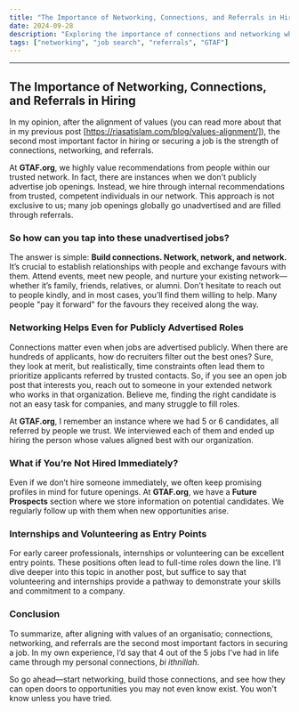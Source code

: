 ```yaml
---
title: "The Importance of Networking, Connections, and Referrals in Hiring"
date: 2024-09-28
description: "Exploring the importance of connections and networking when seeking jobs or hiring candidates."
tags: ["networking", "job search", "referrals", "GTAF"]
---
```


---

## The Importance of Networking, Connections, and Referrals in Hiring

In my opinion, after the alignment of values (you can read more about that in my previous post [https://riasatislam.com/blog/values-alignment/]), the second most important factor in hiring or securing a job is the strength of connections, networking, and referrals. 

At **GTAF.org**, we highly value recommendations from people within our trusted network. In fact, there are instances when we don’t publicly advertise job openings. Instead, we hire through internal recommendations from trusted, competent individuals in our network. This approach is not exclusive to us; many job openings globally go unadvertised and are filled through referrals.

### So how can you tap into these unadvertised jobs?

The answer is simple: **Build connections. Network, network, and network.** It’s crucial to establish relationships with people and exchange favours with them. Attend events, meet new people, and nurture your existing network—whether it’s family, friends, relatives, or alumni. Don’t hesitate to reach out to people kindly, and in most cases, you’ll find them willing to help. Many people "pay it forward" for the favours they received along the way.

### Networking Helps Even for Publicly Advertised Roles

Connections matter even when jobs are advertised publicly. When there are hundreds of applicants, how do recruiters filter out the best ones? Sure, they look at merit, but realistically, time constraints often lead them to prioritize applicants referred by trusted contacts. So, if you see an open job post that interests you, reach out to someone in your extended network who works in that organization. Believe me, finding the right candidate is not an easy task for companies, and many struggle to fill roles. 

At **GTAF.org**, I remember an instance where we had 5 or 6 candidates, all referred by people we trust. We interviewed each of them and ended up hiring the person whose values aligned best with our organization. 

### What if You’re Not Hired Immediately?

Even if we don’t hire someone immediately, we often keep promising profiles in mind for future openings. At **GTAF.org**, we have a **Future Prospects** section where we store information on potential candidates. We regularly follow up with them when new opportunities arise.

### Internships and Volunteering as Entry Points

For early career professionals, internships or volunteering can be excellent entry points. These positions often lead to full-time roles down the line. I’ll dive deeper into this topic in another post, but suffice to say that volunteering and internships provide a pathway to demonstrate your skills and commitment to a company.

### Conclusion

To summarize, after aligning with values of an organisatio; connections, networking, and referrals are the second most important factors in securing a job. In my own experience, I’d say that 4 out of the 5 jobs I’ve had in life came through my personal connections, *bi ithnillah*.

So go ahead—start networking, build those connections, and see how they can open doors to opportunities you may not even know exist. You won't know unless you have tried.